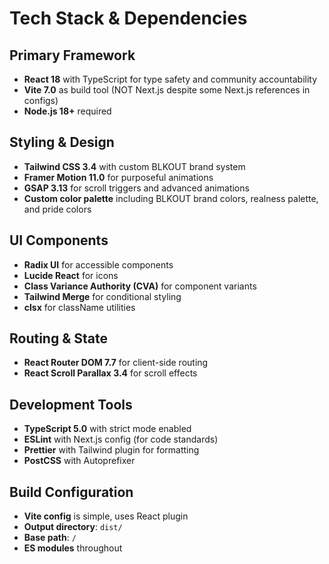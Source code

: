 # Tech Stack & Dependencies

## Primary Framework
- **React 18** with TypeScript for type safety and community accountability
- **Vite 7.0** as build tool (NOT Next.js despite some Next.js references in configs)
- **Node.js 18+** required

## Styling & Design
- **Tailwind CSS 3.4** with custom BLKOUT brand system
- **Framer Motion 11.0** for purposeful animations
- **GSAP 3.13** for scroll triggers and advanced animations
- **Custom color palette** including BLKOUT brand colors, realness palette, and pride colors

## UI Components
- **Radix UI** for accessible components
- **Lucide React** for icons
- **Class Variance Authority (CVA)** for component variants
- **Tailwind Merge** for conditional styling
- **clsx** for className utilities

## Routing & State
- **React Router DOM 7.7** for client-side routing
- **React Scroll Parallax 3.4** for scroll effects

## Development Tools
- **TypeScript 5.0** with strict mode enabled
- **ESLint** with Next.js config (for code standards)
- **Prettier** with Tailwind plugin for formatting
- **PostCSS** with Autoprefixer

## Build Configuration
- **Vite config** is simple, uses React plugin
- **Output directory**: `dist/`
- **Base path**: `/`
- **ES modules** throughout